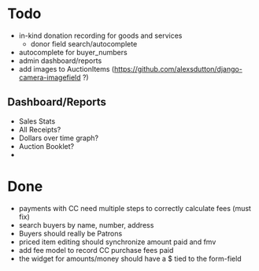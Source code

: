 # Todo

- in-kind donation recording for goods and services
    - donor field search/autocomplete
- autocomplete for buyer_numbers
- admin dashboard/reports
- add images to AuctionItems (https://github.com/alexsdutton/django-camera-imagefield ?)

## Dashboard/Reports

- Sales Stats
- All Receipts?
- Dollars over time graph?
- Auction Booklet?
- 

# Done
- payments with CC need multiple steps to correctly calculate fees (must fix)
- search buyers by name, number, address
- Buyers should really be Patrons
- priced item editing should synchronize amount paid and fmv
- add fee model to record CC purchase fees paid
- the widget for amounts/money should have a $ tied to the form-field
